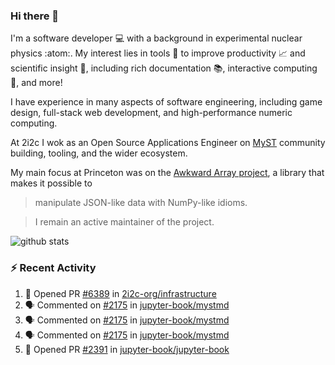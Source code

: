 ### Hi there 👋 

I'm a software developer 💻 with a background in experimental nuclear physics :atom:. My interest lies in tools :wrench: to improve productivity :chart_with_upwards_trend: and scientific insight :telescope:, including rich documentation 📚, interactive computing 🧮, and more! 

I have experience in many aspects of software engineering, including game design, full-stack web development, and high-performance numeric computing. 

At 2i2c I wok as an Open Source Applications Engineer on [MyST](https://github.com/jupyter-book/mystmd) community building, tooling, and the wider ecosystem. 

My main focus at Princeton was on the [Awkward Array project](awkward-array.org/), a library that makes it possible to 
> manipulate JSON-like data with NumPy-like idioms.

> I remain an active maintainer of the project. 

![github stats](https://github-readme-stats.vercel.app/api?username=agoose77&show_icons=true&hide_rank=true&hide_title=true&bg_color=30,e76445,904e95&text_color=efe3ec&icon_color=efe3ec)
<!--
**agoose77/agoose77** is a ✨ _special_ ✨ repository because its `README.md` (this file) appears on your GitHub profile.

Here are some ideas to get you started:

- 🔭 I’m currently working on ...
- 🌱 I’m currently learning ...
- 👯 I’m looking to collaborate on ...
- 🤔 I’m looking for help with ...
- 💬 Ask me about ...
- 📫 How to reach me: ...
- 😄 Pronouns: ...
- ⚡ Fun fact: ...
-->

### :zap: Recent Activity

<!--START_SECTION:activity-->
1. 💪 Opened PR [#6389](https://github.com/2i2c-org/infrastructure/pull/6389) in [2i2c-org/infrastructure](https://github.com/2i2c-org/infrastructure)
2. 🗣 Commented on [#2175](https://github.com/jupyter-book/mystmd/pull/2175#issuecomment-3077556532) in [jupyter-book/mystmd](https://github.com/jupyter-book/mystmd)
3. 🗣 Commented on [#2175](https://github.com/jupyter-book/mystmd/pull/2175#issuecomment-3077520800) in [jupyter-book/mystmd](https://github.com/jupyter-book/mystmd)
4. 🗣 Commented on [#2175](https://github.com/jupyter-book/mystmd/pull/2175#issuecomment-3077447920) in [jupyter-book/mystmd](https://github.com/jupyter-book/mystmd)
5. 💪 Opened PR [#2391](https://github.com/jupyter-book/jupyter-book/pull/2391) in [jupyter-book/jupyter-book](https://github.com/jupyter-book/jupyter-book)
<!--END_SECTION:activity-->
